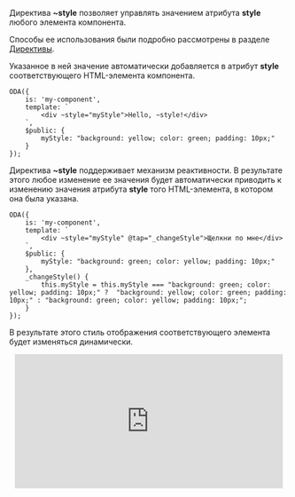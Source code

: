 Директива **~style** позволяет управлять значением атрибута **style** любого элемента компонента.

Способы ее использования были подробно рассмотрены в разделе [Директивы](https://odajs.org/#learn/docs/guide#learn/docs/guide/structure/template/jsx/directives/~style.md).

Указанное в ней значение автоматически добавляется в атрибут **style** соответствующего HTML-элемента компонента.

```javascript_run_edit_[my-component.js]
ODA({
    is: 'my-component',
    template: `
        <div ~style="myStyle">Hello, ~style!</div>
    `,
    $public: {
        myStyle: "background: yellow; color: green; padding: 10px;"
    }
});
```

Директива **~style** поддерживает механизм реактивности. В результате этого любое изменение ее значения будет автоматически приводить к изменению значения атрибута **style** того HTML-элемента, в котором она была указана.

```javascript_run_edit_[my-component.js]
ODA({
    is: 'my-component',
    template: `
        <div ~style="myStyle" @tap="_changeStyle">Щелкни по мне</div>
    `,
    $public: {
        myStyle: "background: green; color: yellow; padding: 10px;"
    },
    _changeStyle() {
        this.myStyle = this.myStyle === "background: green; color: yellow; padding: 10px;" ?  "background: yellow; color: green; padding: 10px;" : "background: green; color: yellow; padding: 10px;";
    }
});
```

В результате этого стиль отображения соответствующего элемента будет изменяться динамически.

<div style="position:relative;padding-bottom:48%; margin:10px">
    <iframe src="https://www.youtube.com/embed/Uku9FfTUVdk?start=0" frameborder="0" allow="accelerometer; autoplay; encrypted-media; gyroscope; picture-in-picture" allowfullscreen
    	style="position:absolute;width:100%;height:100%;"></iframe>
</div>
